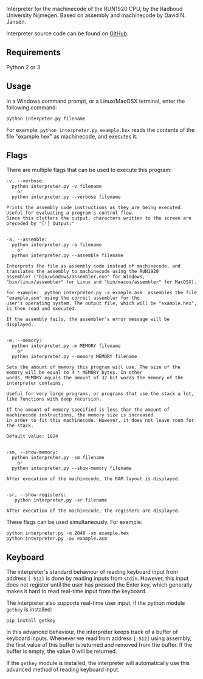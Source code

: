 
Interpreter for the machinecode of the RUN1920 CPU, by the Radboud University Nijmegen. Based on assembly and machinecode by David N. Jansen.

Interpreter source code can be found on [GitHub](https://github.com/gijshendriksen/interpreter/).

Requirements
------------

Python 2 or 3


Usage
-----

In a Windows command prompt, or a Linux/MacOSX terminal, enter the following command:

    python interpeter.py filename

For example:  `python interpreter.py example.hex`  reads the contents of the file "example.hex" as machinecode, and executes it.


Flags
-----

There are multiple flags that can be used to execute this program:

    -v, --verbose:
      python interpreter.py -v filename
        or 
      python interpreter.py --verbose filename

    Prints the assembly code instructions as they are being executed. Useful for evaluating a program's control flow.
    Since this clutters the output, characters written to the screen are preceded by "[!] Output:"


    -a, --assemble:
      python interpreter.py -a filename
        or 
      python interpreter.py --assemble filename

    Interprets the file as assembly code instead of machinecode, and translates the assembly to machinecode using the RUN1920
    assembler ("bin/windows/assembler.exe" for Windows, "bin/linux/assembler" for Linux and "bin/macos/assembler" for MacOSX).

    For example:  python interpreter.py -a example.asm  assembles the file "example.asm" using the correct assembler for the
    user's operating system. The output file, which will be "example.hex", is then read and executed.

    If the assembly fails, the assembler's error message will be displayed.


    -m, --memory:
      python interpreter.py -m MEMORY filename
        or 
      python interpreter.py --memory MEMORY filename

    Sets the amount of memory this program will use. The size of the memory will be equal to 4 * MEMORY bytes. In other
    words, MEMORY equals the amount of 32 bit words the memory of the interpreter contains.

    Useful for very large programs, or programs that use the stack a lot, like functions with deep recursion.
    
    If the amount of memory specified is less than the amount of machinecode instructions, the memory size is increased
    in order to fit this machinecode. However, it does not leave room for the stack.

    Default value: 1024


    -sm, --show-memory:
      python interpreter.py -sm filename
        or 
      python interpreter.py --show-memory filename

    After execution of the machinecode, the RAM layout is displayed.


    -sr, --show-registers:
       python interpreter.py -sr filename

    After execution of the machinecode, the registers are displayed.

These flags can be used simultaneously. For example:

    python interpreter.py -m 2048 -sm example.hex  
    python interpreter.py -av example.asm


Keyboard
--------

The interpreter's standard behaviour of reading keyboard input from address `[-512]` is done by reading inputs from
`stdin`. However, this input does not register until the user has pressed the Enter key, which generally makes it hard
to read real-time input from the keyboard.

The interpreter also supports real-time user input, if the python module `getkey` is installed:

    pip install getkey

In this advanced behaviour, the interpreter keeps track of a buffer of keyboard inputs. Whenever we read from address
`[-512]` using assembly, the first value of this buffer is returned and removed from the buffer. If the buffer is empty,
the value 0 will be returned.

If the `getkey` module is installed, the interpreter will automatically use this advanced method of reading keyboard
input.